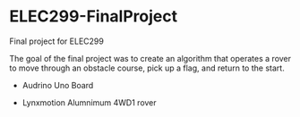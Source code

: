 # ELEC299-FinalProject
Final project for ELEC299

The goal of the final project was to create an algorithm that operates a rover to move through an obstacle course, pick up a flag, and return to the start.

- Audrino Uno Board

- Lynxmotion Alumnimum 4WD1 rover  
